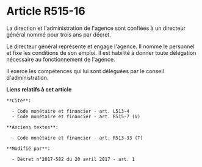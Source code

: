 # Article R515-16

La direction et l'administration de l'agence sont confiées à un directeur général nommé pour trois ans par décret.

Le directeur général représente et engage l'agence. Il nomme le personnel et fixe les conditions de son emploi. Il est
habilité à donner toute délégation nécessaire au fonctionnement de l'agence.

Il exerce les compétences qui lui sont déléguées par le conseil d'administration.

**Liens relatifs à cet article**

	**Cite**:

	  - Code monétaire et financier - art. L513-4
	  - Code monétaire et financier - art. R515-7 (V)

	**Anciens textes**:

	  - Code monétaire et financier - art. R513-33 (T)

	**Modifié par**:

	  - Décret n°2017-582 du 20 avril 2017 - art. 1
